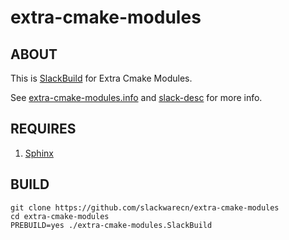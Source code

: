 # extra-cmake-modules

## ABOUT

This is [SlackBuild](http://docs.slackware.com/slackware:slackbuild_scripts) for Extra Cmake Modules.

See [extra-cmake-modules.info](extra-cmake-modules.info) and [slack-desc](slack-desc) for more info.

## REQUIRES

1. [Sphinx](https://slackbuilds.org/repository/14.2/development/Sphinx/)

## BUILD

```
git clone https://github.com/slackwarecn/extra-cmake-modules
cd extra-cmake-modules
PREBUILD=yes ./extra-cmake-modules.SlackBuild
```

